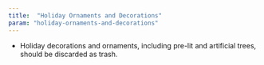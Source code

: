 ```yaml
---
title:  "Holiday Ornaments and Decorations"
param: "holiday-ornaments-and-decorations"
---
```


* Holiday decorations and ornaments, including pre-lit and artificial trees, should be discarded as trash.

